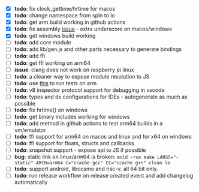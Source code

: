 - [x] **todo**: fix clock_gettime/hrtime for macos
- [x] **todo**: change namespace from spin to lo
- [x] **todo**: get arm build working in github actions
- [x] **todo**: fix assembly [issue](https://stackoverflow.com/questions/1034852/adding-leading-underscores-to-assembly-symbols-with-gcc-on-win32) - extra underscore on macos/windows
- [x] **todo**: get windows build working
- [ ] **todo**: add core module
- [ ] **todo**: add lib/gen.js and other parts necessary to generate bindings
- [ ] **todo**: add ffi
- [ ] **todo**: get ffi working on arm64
- [ ] **issue**: clang does not work on raspberry pi linux
- [ ] **todo**: a cleaner way to expose module resolution to JS
- [ ] **todo**: use [this](https://github.com/marketplace/actions/run-on-architecture) to run tests on arm
- [ ] **todo**: v8 inspector protocol support for debugging in vscode
- [ ] **todo**: types and dx configurations for IDEs - autogenerate as much as possible
- [ ] **todo**: fix hrtime() on windows
- [ ] **todo**: get binary includes working for windows
- [ ] **todo**: add method in github actions to test arm64 builds in a vm/emulator
- [ ] **todo**: ffi support for arm64 on macos and linux and for x64 on windows
- [ ] **todo**: ffi support for floats, structs and callbacks
- [ ] **todo**: snapshot support - expose api to JS if possible
- [ ] **bug**: static link on linux/arm64 is broken: ```mold -run make LARGS="-static" ARCH=arm64 C="ccache gcc" CC="ccache g++" clean lo```
- [ ] **todo**: support android, libcosmo and risc-v. all 64 bit only.
- [ ] **todo**: run release workflow on release created event and add changelog automatically
